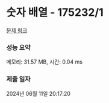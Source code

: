 # 숫자 배열 - 175232/1 

[문제 링크](https://level.goorm.io/exam/175232/%EC%88%AB%EC%9E%90-%EB%B0%B0%EC%97%B4/quiz/1) 

### 성능 요약

메모리: 31.57 MB, 시간: 0.04 ms

### 제출 일자

2024년 06월 11일 20:17:20

